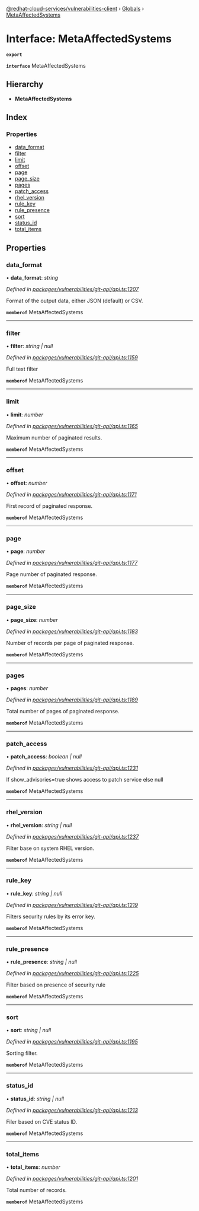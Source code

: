 [@redhat-cloud-services/vulnerabilities-client](../README.md) › [Globals](../globals.md) › [MetaAffectedSystems](metaaffectedsystems.md)

# Interface: MetaAffectedSystems

**`export`** 

**`interface`** MetaAffectedSystems

## Hierarchy

* **MetaAffectedSystems**

## Index

### Properties

* [data_format](metaaffectedsystems.md#data_format)
* [filter](metaaffectedsystems.md#filter)
* [limit](metaaffectedsystems.md#limit)
* [offset](metaaffectedsystems.md#offset)
* [page](metaaffectedsystems.md#page)
* [page_size](metaaffectedsystems.md#page_size)
* [pages](metaaffectedsystems.md#pages)
* [patch_access](metaaffectedsystems.md#patch_access)
* [rhel_version](metaaffectedsystems.md#rhel_version)
* [rule_key](metaaffectedsystems.md#rule_key)
* [rule_presence](metaaffectedsystems.md#rule_presence)
* [sort](metaaffectedsystems.md#sort)
* [status_id](metaaffectedsystems.md#status_id)
* [total_items](metaaffectedsystems.md#total_items)

## Properties

###  data_format

• **data_format**: *string*

*Defined in [packages/vulnerabilities/git-api/api.ts:1207](https://github.com/RedHatInsights/javascript-clients/blob/master/packages/vulnerabilities/git-api/api.ts#L1207)*

Format of the output data, either JSON (default) or CSV.

**`memberof`** MetaAffectedSystems

___

###  filter

• **filter**: *string | null*

*Defined in [packages/vulnerabilities/git-api/api.ts:1159](https://github.com/RedHatInsights/javascript-clients/blob/master/packages/vulnerabilities/git-api/api.ts#L1159)*

Full text filter

**`memberof`** MetaAffectedSystems

___

###  limit

• **limit**: *number*

*Defined in [packages/vulnerabilities/git-api/api.ts:1165](https://github.com/RedHatInsights/javascript-clients/blob/master/packages/vulnerabilities/git-api/api.ts#L1165)*

Maximum number of paginated results.

**`memberof`** MetaAffectedSystems

___

###  offset

• **offset**: *number*

*Defined in [packages/vulnerabilities/git-api/api.ts:1171](https://github.com/RedHatInsights/javascript-clients/blob/master/packages/vulnerabilities/git-api/api.ts#L1171)*

First record of paginated response.

**`memberof`** MetaAffectedSystems

___

###  page

• **page**: *number*

*Defined in [packages/vulnerabilities/git-api/api.ts:1177](https://github.com/RedHatInsights/javascript-clients/blob/master/packages/vulnerabilities/git-api/api.ts#L1177)*

Page number of paginated response.

**`memberof`** MetaAffectedSystems

___

###  page_size

• **page_size**: *number*

*Defined in [packages/vulnerabilities/git-api/api.ts:1183](https://github.com/RedHatInsights/javascript-clients/blob/master/packages/vulnerabilities/git-api/api.ts#L1183)*

Number of records per page of paginated response.

**`memberof`** MetaAffectedSystems

___

###  pages

• **pages**: *number*

*Defined in [packages/vulnerabilities/git-api/api.ts:1189](https://github.com/RedHatInsights/javascript-clients/blob/master/packages/vulnerabilities/git-api/api.ts#L1189)*

Total number of pages of paginated response.

**`memberof`** MetaAffectedSystems

___

###  patch_access

• **patch_access**: *boolean | null*

*Defined in [packages/vulnerabilities/git-api/api.ts:1231](https://github.com/RedHatInsights/javascript-clients/blob/master/packages/vulnerabilities/git-api/api.ts#L1231)*

If show_advisories=true shows access to patch service else null

**`memberof`** MetaAffectedSystems

___

###  rhel_version

• **rhel_version**: *string | null*

*Defined in [packages/vulnerabilities/git-api/api.ts:1237](https://github.com/RedHatInsights/javascript-clients/blob/master/packages/vulnerabilities/git-api/api.ts#L1237)*

Filter base on system RHEL version.

**`memberof`** MetaAffectedSystems

___

###  rule_key

• **rule_key**: *string | null*

*Defined in [packages/vulnerabilities/git-api/api.ts:1219](https://github.com/RedHatInsights/javascript-clients/blob/master/packages/vulnerabilities/git-api/api.ts#L1219)*

Filters security rules by its error key.

**`memberof`** MetaAffectedSystems

___

###  rule_presence

• **rule_presence**: *string | null*

*Defined in [packages/vulnerabilities/git-api/api.ts:1225](https://github.com/RedHatInsights/javascript-clients/blob/master/packages/vulnerabilities/git-api/api.ts#L1225)*

Filter based on presence of security rule

**`memberof`** MetaAffectedSystems

___

###  sort

• **sort**: *string | null*

*Defined in [packages/vulnerabilities/git-api/api.ts:1195](https://github.com/RedHatInsights/javascript-clients/blob/master/packages/vulnerabilities/git-api/api.ts#L1195)*

Sorting filter.

**`memberof`** MetaAffectedSystems

___

###  status_id

• **status_id**: *string | null*

*Defined in [packages/vulnerabilities/git-api/api.ts:1213](https://github.com/RedHatInsights/javascript-clients/blob/master/packages/vulnerabilities/git-api/api.ts#L1213)*

Filer based on CVE status ID.

**`memberof`** MetaAffectedSystems

___

###  total_items

• **total_items**: *number*

*Defined in [packages/vulnerabilities/git-api/api.ts:1201](https://github.com/RedHatInsights/javascript-clients/blob/master/packages/vulnerabilities/git-api/api.ts#L1201)*

Total number of records.

**`memberof`** MetaAffectedSystems
